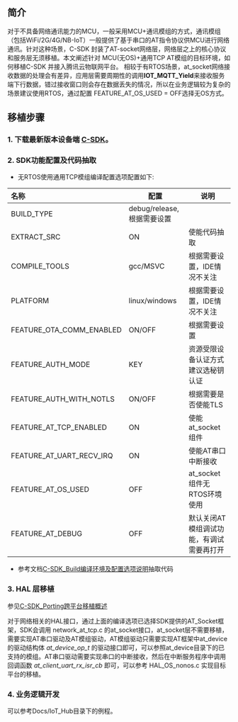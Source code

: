 ## 简介

对于不具备网络通讯能力的MCU，一般采用MCU+通讯模组的方式，通讯模组（包括WiFi/2G/4G/NB-IoT）一般提供了基于串口的AT指令协议供MCU进行网络通讯。针对这种场景，C-SDK 封装了AT-socket网络层，网络层之上的核心协议和服务层无须移植。本文阐述针对 MCU(无OS)+通用TCP AT模组的目标环境，如何移植C-SDK 并接入腾讯云物联网平台。
相较于有RTOS场景，at_socket网络接收数据的处理会有差异，应用层需要周期性的调用**IOT_MQTT_Yield**来接收服务端下行数据，错过接收窗口则会存在数据丢失的情况，所以在业务逻辑较为复杂的场景建议使用RTOS，通过配置 FEATURE_AT_OS_USED = OFF选择无OS方式。

## 移植步骤

### 1. 下载最新版本设备端 [C-SDK](https://github.com/tencentyun/qcloud-iot-sdk-embedded-c)。

### 2. SDK功能配置及代码抽取
-  无RTOS使用通用TCP模组编译配置选项配置如下:

| 名称                             | 配置        | 说明                                                         |
| :------------------------------- | ------------- | ------------------------------------------------------------ |
| BUILD_TYPE                       | debug/release,根据需要设置 |
| EXTRACT_SRC                      | ON       | 使能代码抽取                                               |
| COMPILE_TOOLS                    | gcc/MSVC      | 根据需要设置，IDE情况不关注            |
| PLATFORM                         | linux/windows | 根据需要设置，IDE情况不关注                |
| FEATURE_OTA_COMM_ENABLED         | ON/OFF       | 根据需要设置                     |
| FEATURE_AUTH_MODE                | KEY      | 资源受限设备认证方式建议选秘钥认证    |
| FEATURE_AUTH_WITH_NOTLS          | ON/OFF        | 根据需要是否使能TLS             |
| FEATURE_AT_TCP_ENABLED           | ON        | 使能at_socket组件                          |
| FEATURE_AT_UART_RECV_IRQ         | ON        | 使能AT串口中断接收                  |
| FEATURE_AT_OS_USED               | OFF        | at_socket组件无RTOS环境使用                         |
| FEATURE_AT_DEBUG                 | OFF      | 默认关闭AT模组调试功能，有调试需要再打开|

- 参考文档[C-SDK_Build编译环境及配置选项说明]()抽取代码

### 3. HAL 层移植

参见[C-SDK_Porting跨平台移植概述]()

对于网络相关的HAL接口，通过上面的编译选项已选择SDK提供的AT_Socket框架，SDK会调用 network_at_tcp.c 的at_socket接口，at_socket层不需要移植，需要实现AT串口驱动及AT模组驱动，AT模组驱动只需要实现AT框架中at_device的驱动结构体 *at_device_op_t* 的驱动接口即可，可以参照at_device目录下的已支持的模组。AT串口驱动需要实现串口的中断接收，然后在中断服务程序中调用回调函数 *at_client_uart_rx_isr_cb* 即可，可以参考 HAL_OS_nonos.c 实现目标平台的移植。

### 4. 业务逻辑开发

可以参考Docs/IoT_Hub目录下的例程。

